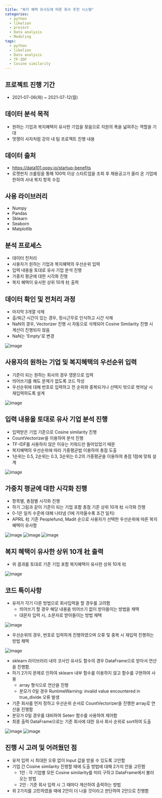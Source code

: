 ```yaml
---
title: "복지 혜택 유사도에 따른 회사 추천 시스템"
categories:
  - python
  - likelion
  - project
  - Data analysis
  - Modeling
tags:
  - python
  - likelion
  - Data analysis
  - TF-IDF
  - Cosine similarity
---
```

## 프로젝트 진행 기간
- 2021-07-06(화) ~ 2021-07-12(월)

## 데이터 분석 목적
- 원하는 기업과 복지혜택이 유사한 기업을 찾음으로 지원의 폭을 넓혀주는 역할을 기대
- 멋쟁이 사자처럼 강의 내 팀 프로젝트 진행 내용

## 데이터 출처
- https://data101.oopy.io/startup-benefits
- 로켓펀치 크롤링을 통해 100억 이상 스타트업을 조회 후 채용공고가 올라 온 기업에 한하여 사내 복지 항목 수집

## 사용 라이브러리
- Numpy
- Pandas
- Sklearn
- Seaborn
- Matplotlib

## 분석 프로세스
- 데이터 전처리
- 사용자가 원하는 기업과 복지혜택의 우선순위 입력
- 입력 내용을 토대로 유사 기업 분석 진행
- 가중치 평균에 대한 시각화 진행
- 복지 혜택이 유사한 상위 10개 社 출력

## 데이터 확인 및 전처리 과정
- 마지막 3개열 삭제
- 출/퇴근 시간이 있는 경우, 정시근무로 인식하고 시간 삭제
- NaN의 경우, Vectorizer 진행 시 자동으로 삭제되어 Cosine Similarity 진행 시 계산이 진행되지 않음
- NaN는 'Empty'로 변경
 
![image](https://user-images.githubusercontent.com/88296152/134449039-e49afcfb-316d-42c4-a690-fa7d5882adc2.png)

## 사용자의 원하는 기업 및 복지혜택의 우선순위 입력
- 기준이 되는 원하는 회사의 경우 영문으로 입력
- 띄어쓰기를 해도 문제가 없도록 코드 작성
- 우선순위에 대해 번호로 입력하고 전 순위와 중복되거나 선택지 밖으로 벗어날 시 재입력하도록 설계

![image](https://user-images.githubusercontent.com/88296152/134466342-0accb9a3-7d92-41cf-a39b-b3141f8ff6dc.png)

## 입력 내용을 토대로 유사 기업 분석 진행
- 입력받은 기업 기준으로 Cosine similarity 진행
- CountVectorizer을 이용하여 분석 진행
- TF-IDF를 사용하지 않은 이유는 키워드만 들어있었기 때문
- 복지혜택의 우선순위에 따라 가중평균법 이용하여 총점 도출
- 1순위는 0.5, 2순위는 0.3, 3순위는 0.2의 가중평균을 이용하여 총점 1점에 맞춰 설계

![image](https://user-images.githubusercontent.com/88296152/134650065-69bef894-a74b-4e13-a478-73d849bed8a1.png)

## 가중치 평균에 대한 시각화 진행
- 항목별, 총점별 시각화 진행
- 하기 그림과 같이 기준이 되는 기업 포함 총점 기준 상위 10개 社 시각화 진행
- 0-1은 일치 수준에 대해 나타냄 (1에 가까울수록 조건 일치)
- APRIL 社 기준 Peoplefund, Madit 순으로 사용자가 선택한 우선순위에 따른 복지혜택이 유사함

![image](https://user-images.githubusercontent.com/88296152/134751877-be6ee0b4-2b20-46e7-b01d-67116e7771ec.png)
![image](https://user-images.githubusercontent.com/88296152/134752011-29923a5e-4a57-47b5-961e-24019c573e15.png)
![image](https://user-images.githubusercontent.com/88296152/134751938-444aeaac-37df-4292-9c76-77ff0015bc9a.png)


## 복지 혜택이 유사한 상위 10개 社 출력
- 위 결과를 토대로 기준 기업 포함 복지혜택이 유사한 상위 10개 社 

![image](https://user-images.githubusercontent.com/88296152/134752018-fd83ae85-b365-4a2f-ab34-27b8090150b2.png)

## 코드 특이사항
- 유저가 각기 다른 방법으로 회사입력을 할 경우를 고려함
  * 띄어쓰기 할 경우 해당 내용을 띄어쓰기 없이 받아들이는 방법을 채택
  * 대문자 입력 시, 소문자로 받아들이는 방법 채택 
 
![image](https://user-images.githubusercontent.com/88296152/134761218-e599a439-ad8c-40d2-9cfd-c15e4c924f30.png)

  * 우선순위의 경우, 번호로 입력하게 진행하였으며 오류 및 중복 시 재입력 진행하는 방법 채택

![image](https://user-images.githubusercontent.com/88296152/134761259-8d59422f-784a-401f-b94a-fd5bc6b5cf9d.png)


- sklearn 라이브러리 내의 코사인 유사도 함수의 경우 DataFrame으로 받아서 연산을 진행함.
- 하기 2가지 문제로 인하여 sklearn 내부 함수를 이용하지 않고 함수를 구현하여 사용 
  * array 형식으로 연산을 진행
  * 분모가 0일 경우 RuntimeWarning: invalid value encountered in true_divide 오류 발생
- 기준 회사를 먼저 정하고 우선순위 순서로 CountVectorizer을 진행한 array로 연산을 진행함
- 분모가 0일 경우를 대비하여 Seterr 함수를 사용하여 제어함
- 최종 출력 DataFrame으로는 기준 회사에 대한 유사 회사 순위로 sort하여 도출

![image](https://user-images.githubusercontent.com/88296152/134760662-4607161f-2d8b-4090-894c-22b5a6680f07.png)
![image](https://user-images.githubusercontent.com/88296152/134760913-cf3ae5e1-3811-4890-b1e7-0ae409df858a.png)

## 진행 시 고려 및 어려웠던 점
- 유저 입력 시 최대한 오류 없이 Input 값을 받을 수 있도록 고안함
- 기업 간 Cosine similarity 진행할 때에 도출 방법에 대해 2가지 안을 고민함
  * 1안 : 각 기업별 모든 Cosine similarity를 미리 구하고 DataFrame에서 불러오는 방법
  * 2안 : 기준 회사 입력 시 그 때마다 계산하여 출력하는 방법
- 위 2가지를 고민하였을 때에 2안이 더 나을 것이라고 판단하여 2안으로 진행함
